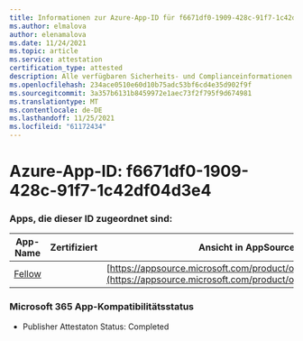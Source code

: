 ```yaml
---
title: Informationen zur Azure-App-ID für f6671df0-1909-428c-91f7-1c42df04d3e4
ms.author: elmalova
author: elenamalova
ms.date: 11/24/2021
ms.topic: article
ms.service: attestation
certification_type: attested
description: Alle verfügbaren Sicherheits- und Complianceinformationen für f6671df0-1909-428c-91f7-1c42df04d3e4.
ms.openlocfilehash: 234ace0510e60d10b75adc53bf6cd4e35d902f9f
ms.sourcegitcommit: 3a357b6131b8459972e1aec73f2f795f9d674981
ms.translationtype: MT
ms.contentlocale: de-DE
ms.lasthandoff: 11/25/2021
ms.locfileid: "61172434"
---
```

# <a name="azure-app-id-f6671df0-1909-428c-91f7-1c42df04d3e4"></a>Azure-App-ID: f6671df0-1909-428c-91f7-1c42df04d3e4


### <a name="apps-associated-with-this-id"></a>Apps, die dieser ID zugeordnet sind:
| **App-Name** | **Zertifiziert** | **Ansicht in AppSource** |
|--------------|---------------|-----------------------|
| [Fellow](https://docs.microsoft.com/microsoft-365-app-certification/forward/WA200002576) |  | [https://appsource.microsoft.com/product/office/WA200002576](https://appsource.microsoft.com/product/office/WA200002576) |

### <a name="microsoft-365-app-compliance-status"></a>Microsoft 365 App-Kompatibilitätsstatus
- Publisher Attestaton Status: Completed
